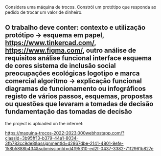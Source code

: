 Considera uma máquina de trocos. Constrói um protótipo que responda ao pedido de trocar um valor de dinheiro.

O trabalho deve conter:
contexto e utilização
protótipo -> esquema em papel, https://www.tinkercad.com/, https://www.figma.com/, outro
análise de requisitos
análise funcional
interface
esquema de cores 
sistema de inclusão social
preocupações ecológicas
logotipo e marca comercial
algoritmo -> explicação funcional
diagramas de funcionamento ou infográficos
registo de vários passos, esquemas, propostas ou questões que levaram a tomadas de decisão
fundamentação das tomadas de decisão 
-------------------------------------------------------------------------
the project is uploaded on the internet:

https://maquina-trocos-2022-2023.000webhostapp.com/?classId=3b95ff13-b379-44a1-8034-3fb783cc9de8&assignmentId=d2867dbe-2141-4801-9efe-158b5888b434&submissionId=d4f95310-ed2f-0437-3382-71f2961b827e
